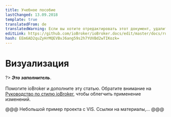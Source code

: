 ```yaml
---
title: Учебное пособие
lastChanged: 13.09.2018
template: true
translatedFrom: de
translatedWarning: Если вы хотите отредактировать этот документ, удалите поле «translationFrom», в противном случае этот документ будет снова автоматически переведен
editLink: https://github.com/ioBroker/ioBroker.docs/edit/master/docs/ru/tutorial/viz.md
hash: EEm6AD2quZyHrMQEVBvJ6ang59s2h7YUVBd2wTIKozk=
---
```

# Визуализация
?> ***Это заполнитель***.<br><br> Помогите ioBroker и дополните эту статью. Обратите внимание на [Руководство по стилю ioBroker](community/styleguidedoc), чтобы облегчить применение изменений.

@@@ Небольшой пример проекта с VIS. Ссылки на материалы,... @@@